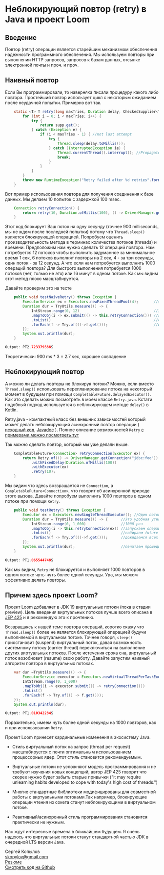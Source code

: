 # Неблокирующий повтор (retry) в Java и проект Loom

## Введение

Повтор (retry) операции является старейшим механизмом обеспечения надежности программного обеспечения. Мы используем повторы при выполнении HTTP запросов, запросов к  базам данных, отсылке электронной почты и проч. и проч.

## Наивный повтор

Если Вы программировали, то наверняка писали процедуру какого либо повтора. Простейший повтор использует цикл с некоторым ожиданием после неудачной попытки. Примерно вот так.

```java
    static <T> T retry(long maxTries, Duration delay, CheckedSupplier<T> supp) {
        for (int i = 0; i < maxTries; i++) {
            try {
                return supp.get();
            } catch (Exception e) {
                if (i < maxTries - 1) { //not last attempt
                    try {
                        Thread.sleep(delay.toMillis());
                    } catch (InterruptedException ie) {
                        Thread.currentThread().interrupt(); //Propagate interruption 
                        break;
                    }
                }
            }
        }
        throw new RuntimeException("Retry failed after %d retries".formatted(maxTries)); 
    }
```

Вот пример использования повтора для получения соединения к базе данных. Мы делаем 10 попыток с задержкой 100 msec.

```java
    Connection retryConnection() {
        return retry(10, Duration.ofMillis(100), () -> DriverManager.getConnection("jdbc:foo"));
    }
```

Этот код блокирует Ваш поток на одну секунду (точнее 900 milliseconds, мы не ждем после последней попытки) потому что ```Thread.sleep()``` является блокирующей операцией. Попробуем оценить производительность метода в терминах количества потоков (threads) и времени. Предположим нам нужно сделать 12 операций повтора. Нам потребуется 12 потоков чтобы выполнить задуманное за минимальное время 1 сек, 6 потоков выполнят повторы на 2 сек, 4 - за три секунды, один поток - за 12 секунд. А что если нам потребуется выполнить 1000 операций повтора? Для быстрого выполнения потребуется 1000 потоков (нет, только не это) или 16 минут в одном потоке. Как мы видим этот метод плохо масштабируется.

Давайте проверим это на тесте

```java
    public void testNaiveRetry() throws Exception {
        ExecutorService ex = Executors.newFixedThreadPool(4);       //4 threads
        Duration dur = TryUtils.measure(() -> {
            IntStream.range(0, 12)                                  //12 retries
            .mapToObj(i -> ex.submit(() -> this.retryConnection())) //submit retry
            .toList()                                               //collect all 
            .forEach(f -> Try.of(()->f.get()));                     //wait all finished
        });
        System.out.println(dur);                                    
    }

Output: PT2.723379388S
```
Теоретически: 900 ms * 3 = 2.7 sec, хорошее совпадение

## Неблокирующий повтор

А можно ли делать повторы не блокируя потоки? Можно, если вместо ```Thread.sleep()``` использовать перепланирование потока на некоторый момент в будущем при помощи ```CompletableFuture.delayedExecutor()```. Как это сделать можно посмотреть в моем классе ```Retry.java```. Кстати подобный подход используется в неблокирующем методе ```delay()``` в Kotlin.

Retry.java - компактный класс без внешних зависимостей который может делать неблокирующий асинхронный повтор операции ( [исходный код](https://github.com/skopylov58/java-functional-addons/blob/master/function/src/main/java/com/github/skopylov58/retry/Retry.java), [Javadoc](https://skopylov58.github.io/java-functional-addons/com/github/skopylov58/retry/package-summary.html) ).
Полное описание возможностей ```Retry``` [с примерами можно посмотреть тут](https://github.com/skopylov58/java-functional-addons#retryt---non-blocking-asynchronous-functional-retry-procedure) 


Так можно сделать повтор, который мы уже делали выше.

```java
    CompletableFuture<Connection> retryConnection(Executor ex) {
        return Retry.of(() -> DriverManager.getConnection("jdbc:foo"))
            .withFixedDelay(Duration.ofMillis(100))
            .withExecutor(ex)
            .retry(10);
    }
```

Мы видим что здесь возвращается не ```Connection```, а ```CompletableFuture<Connection>```, что говорит об асинхронной природе этого вызова. Давайте попробуем выполнить 1000 повторов в одном потоке при помощи ```Retry```.

```java
    public void testRetry() throws Exception {
        Executor ex = Executors.newSingleThreadExecutor(); //Один поток
        Duration dur = TryUtils.measure(() -> {      //Это удобная утилита для измерения времен
            IntStream.range(0, 1_000)                //1000 раз
            .mapToObj(i -> this.retryConnection(ex)) //запускаем операцию повтора
            .toList()                                //собираем future в список
            .forEach(f -> Try.of(()->f.get()));      //дожидаемся всех результатов
        });
        System.out.println(dur);                     //печатаем прошедшее время
    }

Output: PT1.065544748S    
```

Как мы видим, ```Retry``` не блокируется и выполняет 1000 повторов в одном потоке чуть-чуть более одной секунды. Ура, мы можем эффективно делать повторы.

## Причем здесь проект Loom?

Проект Loom добавляет в JDK 19 виртуальные потоки (пока в стадии preview). Цель введения виртуальных потоков лучше всего описана в [JEP 425](https://openjdk.org/jeps/425) и я рекомендую это к прочтению.

Возвращаясь к нашей теме повтора операций, коротко скажу что ```Thread.sleep()``` более не является блокирующей операцией будучи выполняемой в виртуальном потоке. Точнее говоря, ```sleep()``` приостановит (suspend) виртуальный поток, давая возможность системному потоку (carrier thread) переключиться на выполнение других виртуальных потоков. После истечения срока сна, виртуальный поток возобновит (resume) свою работу. Давайте запустим наивный алгоритм повтора в виртуальных потоках.

```java
    var dur =TryUtils.measure(() -> {
        ExecutorService executor = Executors.newVirtualThreadPerTaskExecutor();
        IntStream.range(0, 1_000)
        .mapToObj(i -> executor.submit(() -> retryConnection()))
        .toList()
        .forEach(f -> Try.of(() -> f.get()));
    });
    System.out.println(dur);

Output: PT1.010342284S
```

Поразительно, имеем чуть более одной секунды на 1000 повторов, как и при использовании ```Retry```.

Проект Loom принесет кардинальные изменения в экосистему Java.

- Стиль виртуальный поток на запрос (thread per request) масштабируется с почти оптимальным использованием процессорных ядер. Этот стиль становится рекомендуемым.

- Виртуальные потоки не усложняют модель программирования и не требуют изучения новых концепций, автор JEP 425 говорит что скорее нужно будет забыть старые привычки ("it may require unlearning habits developed to cope with today's high cost of threads.")

- Многие стандартные библиотеки модифицированы для совместной работы с виртуальными потоками.Так например, блокирующие операции чтения из сокета станут неблокирующими в виртуальном потоке.

- Реактивный/асинхронный стиль программирования становится практически не нужным.

Нас  ждут интересные времена в ближайшем будущем. Я очень надеюсь что виртуальные потоки станут стандартной частью JDK в очередной LTS версии Java. 

Сергей Копылов  
skopylov@gmail.com  
[Резюме](https://github.com/skopylov58/cv)  
[Смотреть код на Github](https://github.com/skopylov58/)  


